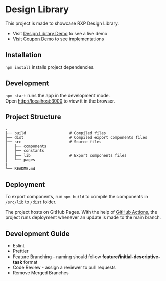 # Design Library

This project is made to showcase RXP Design Library.

- Visit [Design Library Demo](https://rxpservices.github.io/designops/) to see a live demo
- Visit [Coupon Demo](https://rxpservices.github.io/demoproj/) to see implementations

## Installation

`npm install` installs project dependencies.

## Development

`npm start` runs the app in the development mode.\
Open [http://localhost:3000](http://localhost:3000) to view it in the browser.

## Project Structure

```
.
├── build                   # Compiled files
├── dist                    # Compiled export components files
├── src                     # Source files
│   ├── components
│   ├── constants
│   ├── lib                 # Export components files
│   └── pages
|
└── README.md
```

## Deployment

To export components, run `npm build` to compile the components in `/src/lib` to `/dist` folder.

The project hosts on GitHub Pages. With the help of [GitHub Actions](https://github.com/RXPServices/designops/actions), the project runs deployment whenever an update is made to the main branch.

## Development Guide

- Eslint
- Prettier
- Feature Branching - naming should follow **feature/initial-descriptive-task** format
- Code Review - assign a reviewer to pull requests
- Remove Merged Branches
